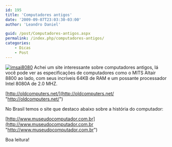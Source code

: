```yaml
---
id: 195
title: 'Computadores antigos'
date: '2009-09-07T23:03:30-03:00'
author: 'Leandro Daniel'

guid: /post/Computadores-antigos.aspx
permalink: /index.php/computadores-antigos/
categories:
    - Dicas
    - Post
---
```


[![imsai8080](http://leandrodaniel.com/pics/WindowsLiveWriter/Computadoresantigos/35881DC0/imsai8080_thumb.jpg "imsai8080")](http://leandrodaniel.com/pics/WindowsLiveWriter/Computadoresantigos/418A0DF4/imsai8080.jpg) Achei um site interessante sobre computadores antigos, lá você pode ver as especificações de computadores como o MITS Altair 8800 ao lado, com seus incríveis 64KB de RAM e um possante processador Intel 8080A de 2.0 MHZ.

[http://oldcomputers.net/](http://oldcomputers.net/ "http://oldcomputers.net/")

No Brasil temos o site que destaco abaixo sobre a história do computador:

[http://www.museudocomputador.com.br](http://www.museudocomputador.com.br "http://www.museudocomputador.com.br")

Boa leitura!